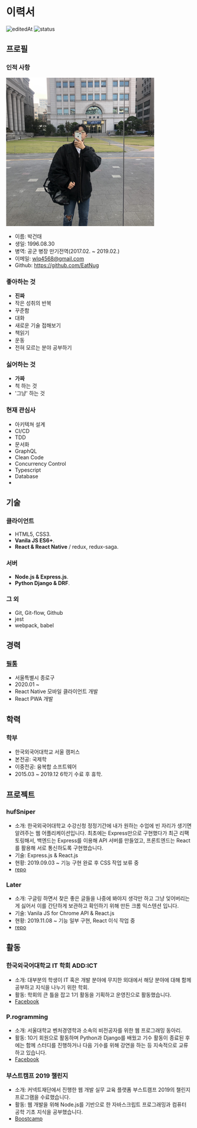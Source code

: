 # 이력서

![editedAt](https://img.shields.io/github/last-commit/eatnug/resume?label=edited%20at)
![status](https://img.shields.io/badge/currently-employed-inactive)


## 프로필

### 인적 사항

<img src="https://github.com/EatNug/RESUME/blob/master/statics/images/Profile.jpg" width="400" height="auto">

- 이름: 박건태
- 생일: 1996.08.30
- 병역: 공군 병장 만기전역(2017.02. ~ 2019.02.)
- 이메일: wlq4568@gmail.com
- Github: https://github.com/EatNug

### 좋아하는 것

- **진짜**
- 작은 성취의 반복
- 꾸준함
- 대화
- 새로운 기술 접해보기
- 책읽기
- 운동
- 전혀 모르는 분야 공부하기

### 싫어하는 것

- **가짜**
- 척 하는 것
- '그냥' 하는 것

### 현재 관심사

- 아키텍쳐 설계
- CI/CD
- TDD
- 문서화
- GraphQL
- Clean Code
- Concurrency Control
- Typescript
- Database
- 

## 기술

### 클라이언트

- HTML5, CSS3.
- __Vanila JS ES6+__.
- __React & React Native__ / redux, redux-saga.

### 서버 

- __Node.js & Express.js__.
- __Python Django & DRF__.

### 그 외

- Git, Git-flow, Github
- jest
- webpack, babel

## 경력

### [필통](http://pilltong.me/)

- 서울특별시 종로구
- 2020.01 ~ 
- React Native 모바일 클라이언트 개발
- React PWA 개발

## 학력

### 학부

- 한국외국어대학교 서울 캠퍼스
- 본전공: 국제학
- 이중전공: 융복합 소프트웨어
- 2015.03 ~ 2019.12 6학기 수료 후 휴학.

## 프로젝트

### hufSniper

- 소개: 한국외국어대학교 수강신청 정정기간에 내가 원하는 수업에 빈 자리가 생기면 알려주는 웹 어플리케이션입니다. 최초에는 Express만으로 구현했다가 최근 리팩토링해서, 백엔드는 Express를 이용해 API 서버를 만들었고, 프론트엔드는 React를 활용해 서로 통신하도록 구현했습니다.
- 기술: Express.js & React.js
- 현황: 2019.09.03 ~ 기능 구현 완료 후 CSS 작업 보류 중
- [repo](https://github.com/EatNug/hufSniper)

### Later

- 소개: 구글링 하면서 찾은 좋은 글들을 나중에 봐야지 생각만 하고 그냥 잊어버리는게 싫어서 이를 간단하게 보관하고 확인하기 위해 만든 크롬 익스텐션 입니다. 
- 기술: Vanila JS for Chrome API & React.js
- 현황: 2019.11.08 ~ 기능 일부 구현, React 이식 작업 중 
- [repo](https://github.com/EatNug/Later)



## 활동

### 한국외국어대학교 IT 학회 ADD:ICT

- 소개: 대부분의 학생이 IT 혹은 개발 분야에 무지한 외대에서 해당 분야에 대해 함께 공부하고 지식을 나누기 위한 학회.
- 활동: 학회의 큰 틀을 잡고 1기 활동을 기획하고 운영진으로 활동했습니다.
- [Facebook](https://www.facebook.com/addict2hufs/)

### P.rogramming

- 소개: 서울대학교 벤처경영학과 소속의 비전공자를 위한 웹 프로그래밍 동아리.
- 활동: 10기 회원으로 활동하며 Python과 Django를 배웠고 기수 활동이 종료된 후에는 함께 스터디를 진행하거나 다음 기수를 위해 강연을 하는 등 지속적으로 교류하고 있습니다.
- [Facebook](https://www.facebook.com/p.rogramming3k/)

### 부스트캠프 2019 챌린지

- 소개: 커넥트재단에서 진행한 웹 개발 실무 교육 플랫폼 부스트캠프 2019의 챌린지 프로그램을 수료했습니다.
- 활동: 웹 개발을 위해 Node.js를 기반으로 한 자바스크립트 프로그래밍과 컴퓨터 공학 기초 지식을 공부했습니다.
- [Boostcamp](http://boostcamp.connect.or.kr/)

